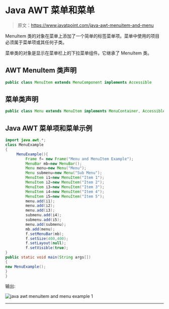 # Java AWT 菜单和菜单

> 原文：<https://www.javatpoint.com/java-awt-menuitem-and-menu>

MenuItem 类的对象在菜单上添加了一个简单的标签菜单项。菜单中使用的项目必须属于菜单项或其任何子类。

菜单类的对象是显示在菜单栏上的下拉菜单组件。它继承了 MenuItem 类。

## AWT MenuItem 类声明

```java
public class MenuItem extends MenuComponent implements Accessible

```

## 菜单类声明

```java
public class Menu extends MenuItem implements MenuContainer, Accessible

```

## Java AWT 菜单项和菜单示例

```java
import java.awt.*;
class MenuExample
{
	 MenuExample(){
         Frame f= new Frame("Menu and MenuItem Example");
         MenuBar mb=new MenuBar();
         Menu menu=new Menu("Menu");
         Menu submenu=new Menu("Sub Menu");
         MenuItem i1=new MenuItem("Item 1");
         MenuItem i2=new MenuItem("Item 2");
         MenuItem i3=new MenuItem("Item 3");
         MenuItem i4=new MenuItem("Item 4");
         MenuItem i5=new MenuItem("Item 5");
         menu.add(i1);
         menu.add(i2);
         menu.add(i3);
         submenu.add(i4);
         submenu.add(i5);
         menu.add(submenu);
         mb.add(menu);
         f.setMenuBar(mb);
         f.setSize(400,400);
         f.setLayout(null);
         f.setVisible(true);
}
public static void main(String args[])
{
new MenuExample();
}
}

```

输出:

![java awt menuitem and menu example 1](../img/1e589a9fc2d7c52df321cf4a2f6737b5.png)

* * *